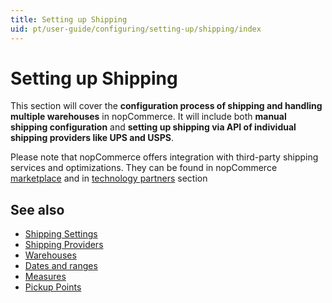 ```yaml
---
title: Setting up Shipping
uid: pt/user-guide/configuring/setting-up/shipping/index
---
```


# Setting up Shipping

This section will cover the **configuration process of shipping and handling multiple warehouses** in nopCommerce. It will include both **manual shipping configuration** and **setting up shipping via API of individual shipping providers like UPS and USPS**.

Please note that nopCommerce offers integration with third-party shipping services and optimizations. They can be found in nopCommerce [marketplace](http://www.nopcommerce.com/marketplace.aspx) and in [technology partners](http://www.nopcommerce.com/technologypartners.aspx) section

## See also

* [Shipping Settings](xref:pt/user-guide/configuring/setting-up/shipping/settings)
* [Shipping Providers](xref:pt/user-guide/configuring/setting-up/shipping/providers/index)
* [Warehouses](xref:pt/user-guide/configuring/setting-up/shipping/warehouses)
* [Dates and ranges](xref:pt/user-guide/configuring/setting-up/shipping/dates-ranges)
* [Measures](xref:pt/user-guide/configuring/setting-up/shipping/measures)
* [Pickup Points](xref:pt/user-guide/configuring/setting-up/shipping/pickup-points)